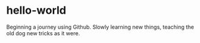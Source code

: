 # hello-world
Beginning a journey using Github.
Slowly learning new things, teaching the old dog new tricks as it were.
